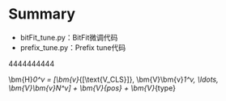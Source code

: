 # Summary
- bitFit_tune.py：BitFit微调代码
- prefix_tune.py：Prefix tune代码

4444444444
  
\bm{H}_0^v = [\bm{v}_{[\text{V_CLS}]}, \bm{V}\bm{v}_1^v, \ldots, \bm{V}\bm{v}_N^v] + \bm{V}_{pos} + \bm{V}_{type}
